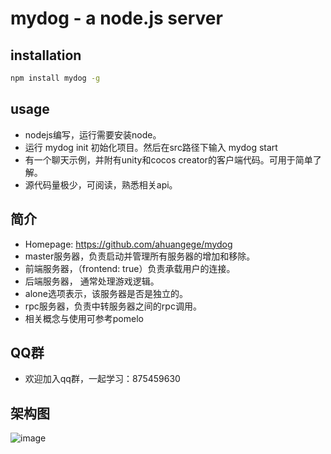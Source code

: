 mydog - a node.js server
===========================


## installation

```bash
npm install mydog -g
```

## usage

* nodejs编写，运行需要安装node。
* 运行 mydog init 初始化项目。然后在src路径下输入 mydog start
* 有一个聊天示例，并附有unity和cocos creator的客户端代码。可用于简单了解。
* 源代码量极少，可阅读，熟悉相关api。

## 简介

* Homepage: <https://github.com/ahuangege/mydog>
* master服务器，负责启动并管理所有服务器的增加和移除。
* 前端服务器，（frontend: true）负责承载用户的连接。
* 后端服务器， 通常处理游戏逻辑。
* alone选项表示，该服务器是否是独立的。
* rpc服务器，负责中转服务器之间的rpc调用。
* 相关概念与使用可参考pomelo

## QQ群

* 欢迎加入qq群，一起学习：875459630

## 架构图

![image](https://github.com/ahuangege/mydog/blob/master/mydog.png)
